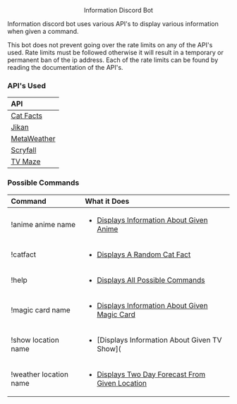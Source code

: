<p align="center">
    Information Discord Bot
</p>

Information discord bot uses various API's to display various information when given a command.

This bot does not prevent going over the rate limits on any of the API's used.  Rate limits must be followed otherwise it will result in a temporary or permanent ban of the ip address.  Each of the rate limits can be found by reading the documentation of the API's.

### API's Used
| API       |
|:--------------|
| [Cat Facts](https://alexwohlbruck.github.io/cat-facts/) |
| [Jikan](https://jikan.moe/) |
| [MetaWeather](https://www.metaweather.com/api/) |
| [Scryfall](https://scryfall.com/docs/api) |
| [TV Maze](https://www.tvmaze.com/api) |

### Possible Commands

| Command        | What it Does          |
|:--------------|:---------------------|
| !anime anime name | <ul><li>[Displays Information About Given Anime](https://drive.google.com/open?id=1ltRuEo3EPqD-ZIo1ot7I5W4hK4H8EYfq)</li></ul> |
| !catfact | <ul><li>[Displays A Random Cat Fact](https://drive.google.com/open?id=1ROXf4BPjuV4eIienPZdoX9A1_uoM_u0G)</li></ul> |
| !help | <ul><li>[Displays All Possible Commands](https://drive.google.com/open?id=1KFvCh-7iYiJCj-HQUTskr0y6Jed8kNJS)</li></ul> |
| !magic card name | <ul><li>[Displays Information About Given Magic Card](https://drive.google.com/open?id=18s0c8dpG0ZWzQ85qt2YFXJGSSdNeM7fE)</li></ul> |
| !show location name | <ul><li>[Displays Information About Given TV Show](| !weather location name | <ul><li>[Displays Two Day Forecast From Given Location](https://drive.google.com/open?id=1A8DB341KJHoiaebGjkfFpE18vlRUXMur)</li></ul> |
| !weather location name | <ul><li>[Displays Two Day Forecast From Given Location](https://drive.google.com/open?id=1A8DB341KJHoiaebGjkfFpE18vlRUXMur)</li></ul> |

